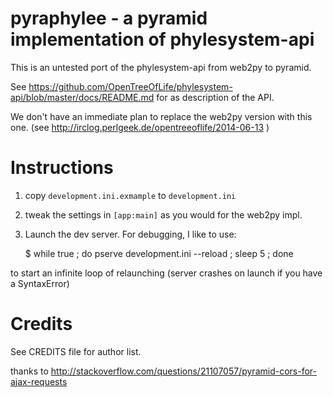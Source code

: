 # pyraphylee - a pyramid implementation of phylesystem-api

This is an untested port of the phylesystem-api from web2py to pyramid.

See https://github.com/OpenTreeOfLife/phylesystem-api/blob/master/docs/README.md for 
as description of the API.

We don't have an immediate plan to replace the web2py version with this one. (see http://irclog.perlgeek.de/opentreeoflife/2014-06-13 )

# Instructions

1. copy `development.ini.exmample` to `development.ini`

2. tweak the settings in `[app:main]` as you would for the web2py impl.

3. Launch the dev server.  For debugging, I like to use:

    $ while true ; do  pserve development.ini --reload ; sleep 5 ; done

to start an infinite loop of relaunching (server crashes on launch if you
have a SyntaxError)

# Credits

See CREDITS file for author list.

thanks to http://stackoverflow.com/questions/21107057/pyramid-cors-for-ajax-requests